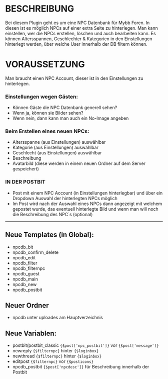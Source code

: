 # BESCHREIBUNG
Bei diesem Plugin geht es um eine NPC Datenbank für Mybb Foren. In diesen ist es möglich NPCs auf einer extra Seite zu hinterlegen. Man kann einstellen, wer die NPCs erstellen, löschen und auch bearbeiten kann. 
Es können Altersspannen, Geschlechter & Kategorien in den Einstellungen hinterlegt werden, über welche User innerhalb der DB filtern können. 

# VORAUSSETZUNG
Man braucht einen NPC Account, dieser ist in den Einstellungen zu hinterlegen. 

### Einstellungen wegen Gästen:
- Können Gäste die NPC Datenbank generell sehen?
- Wenn ja, können sie Bilder sehen?
- Wenn nein, dann kann man auch ein No-Image angeben

### Beim Erstellen eines neuen NPCs:
- Altersspanne (aus Einstellungen) auswählbar
- Kategorie (aus Einstellungen) auswählbar
- Geschlecht (aus Einstellungen) auswählbar
- Beschreibung
- Avatarbild (diese werden in einem neuen Ordner auf dem Server gespeichert)

### IN DER POSTBIT 
- Post mit einem NPC Account (in Einstellungen hinterlegbar) und über ein Dropdown Auswahl der hinterlegten NPCs möglich
- Im Post wird nach der Auswahl eines NPCs dann angezeigt mit welchem gepostet wurde, das eventuell hinterlegte Bild und wenn man will noch die Beschreibung des NPC´s (optional)

---

## Neue Templates (in Global):
- npcdb_bit	
- npcdb_confirm_delete	
- npcdb_edit	
- npcdb_filter
- npcdb_filternpc
- npcdb_guest
- npcdb_main
- npcdb_new
- npcdb_postbit

## Neuer Ordner
- npcdb unter uploades am Hauptverzeichnis

## Neue Variablen:
- postbit/postbit_classic `{$post['npc_postbit']}` vor `{$post['message']}`
- newreply `{$filternpc}` hinter `{$loginbox}`
- newthread `{$filternpc}` hinter `{$loginbox}`
- editpost  `{$filternpc}` vor `{$posticons}`
- npcdb_postbit  `{$post['npcdesc']}` für Beschreibung innerhalb der Postbit
